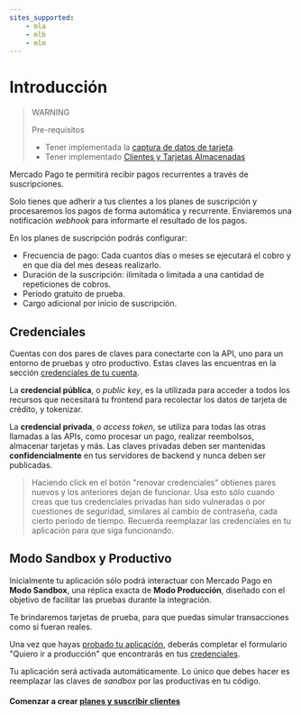```yaml
---
sites_supported:
    - mla
    - mlb
    - mlm
---
```



# Introducción

> WARNING
>
> Pre-requisitos
>
> * Tener implementada la [captura de datos de tarjeta](/guides/payments/api/receiving-payment-by-card.es.md#captura-los-datos-de-tarjeta).
> * Tener implementado [Clientes y Tarjetas Almacenadas](/guides/payments/api/customers-and-cards.es.md)


Mercado Pago te permitirá recibir pagos recurrentes a través de suscripciones.

Solo tienes que adherir a tus clientes a los planes de suscripción y procesaremos los pagos de forma automática y recurrente.
Enviaremos una notificación _webhook_ para informarte el resultado de los pagos.

En los planes de suscripción podrás configurar:

* Frecuencia de pago: Cada cuantos días o meses se ejecutará el cobro y en que día del mes deseas realizarlo.
* Duración de la suscripción: ilimitada o limitada a una cantidad de repeticiones de cobros.
* Período gratuito de prueba.
* Cargo adicional por inicio de suscripción.

## Credenciales

Cuentas con dos pares de claves para conectarte con la API, uno para un entorno de pruebas y otro productivo. Estas claves las encuentras en la sección [credenciales de tu cuenta](https://www.mercadopago.com.ar/account/credentials).

La **credencial pública**, o *public key*, es la utilizada para acceder a todos los recursos que necesitará tu frontend para recolectar los datos de tarjeta de crédito, y tokenizar.

La **credencial privada**, o *access token*, se utiliza para todas las otras llamadas a las APIs, como procesar un pago, realizar reembolsos, almacenar tarjetas y más. Las claves privadas deben ser mantenidas **confidencialmente** en tus servidores de backend y nunca deben ser publicadas.

> Haciendo click en el botón "renovar credenciales" obtienes pares nuevos y los anteriores dejan de funcionar. Usa esto sólo cuando creas que tus credenciales privadas han sido vulneradas o por cuestiones de seguridad, similares al cambio de contraseña, cada cierto período de tiempo. Recuerda reemplazar las credenciales en tu aplicación para que siga funcionando.

## Modo Sandbox y Productivo

Inicialmente tu aplicación sólo podrá interactuar con Mercado Pago en **Modo Sandbox**, una réplica exacta de **Modo Producción**, diseñado con el objetivo de facilitar las pruebas durante la integración.

Te brindaremos tarjetas de prueba, para que puedas simular transacciones como si fueran reales.

Una vez que hayas [probado tu aplicación](/guides/subscriptions/api/testing.es.md), deberás completar el formulario "Quiero ir a producción" que encontrarás en tus [credenciales](https://www.mercadopago.com.ar/account/credentials).

Tu aplicación será activada automáticamente. Lo único que debes hacer es reemplazar las claves de _sandbox_ por las productivas en tu código.


#### Comenzar a crear [planes y suscribir clientes](/guides/subscriptions/api/create-subscription.es.md)
